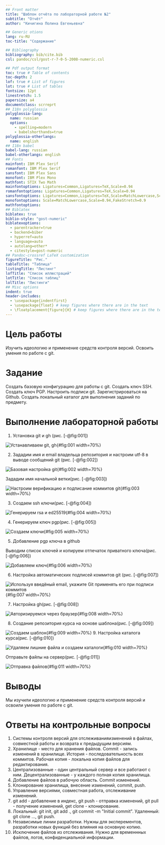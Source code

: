 ```yaml
---
## Front matter
title: "Шаблон отчёта по лабораторной работе №2"
subtitle: "Отчёт"
author: "Кичигина Полина Евгеньевна"

## Generic otions
lang: ru-RU
toc-title: "Содержание"

## Bibliography
bibliography: bib/cite.bib
csl: pandoc/csl/gost-r-7-0-5-2008-numeric.csl

## Pdf output format
toc: true # Table of contents
toc-depth: 2
lof: true # List of figures
lot: true # List of tables
fontsize: 12pt
linestretch: 1.5
papersize: a4
documentclass: scrreprt
## I18n polyglossia
polyglossia-lang:
  name: russian
  options:
	- spelling=modern
	- babelshorthands=true
polyglossia-otherlangs:
  name: english
## I18n babel
babel-lang: russian
babel-otherlangs: english
## Fonts
mainfont: IBM Plex Serif
romanfont: IBM Plex Serif
sansfont: IBM Plex Sans
monofont: IBM Plex Mono
mathfont: STIX Two Math
mainfontoptions: Ligatures=Common,Ligatures=TeX,Scale=0.94
romanfontoptions: Ligatures=Common,Ligatures=TeX,Scale=0.94
sansfontoptions: Ligatures=Common,Ligatures=TeX,Scale=MatchLowercase,Scale=0.94
monofontoptions: Scale=MatchLowercase,Scale=0.94,FakeStretch=0.9
mathfontoptions:
## Biblatex
biblatex: true
biblio-style: "gost-numeric"
biblatexoptions:
  - parentracker=true
  - backend=biber
  - hyperref=auto
  - language=auto
  - autolang=other*
  - citestyle=gost-numeric
## Pandoc-crossref LaTeX customization
figureTitle: "Рис."
tableTitle: "Таблица"
listingTitle: "Листинг"
lofTitle: "Список иллюстраций"
lotTitle: "Список таблиц"
lolTitle: "Листинги"
## Misc options
indent: true
header-includes:
  - \usepackage{indentfirst}
  - \usepackage{float} # keep figures where there are in the text
  - \floatplacement{figure}{H} # keep figures where there are in the text
---
```


# Цель работы


Изучить идеологию и применение средств контроля версий.
Освоить умения по работе с git.


# Задание


Создать базовую конфигурацию для работы с git.
Создать ключ SSH.
Создать ключ PGP.
Настроить подписи git.
Зарегистрироваться на Github.
Создать локальный каталог для выполнения заданий по предмету.




# Выполнение лабораторной работы

1. Установка git и gh (рис. [-@fig:001])

![Устанавливаем git, gh](image/1.png){#fig:001 width=70%}

2. Зададим имя и email владельца репозитория и настроим utf-8 в выводе сообщений git (рис. [-@fig:002])

![Базовая настройка git](image/2.png){#fig:002 width=70%}

Зададим имя начальной ветки(рис. [-@fig:003])

![Настроим верификацию и подписание коммитов git](image/3.png){#fig:003 width=70%}

3. Создаем ssh ключи(рис. [-@fig:004])

![Генерируем rsa и ed25519](image/4.png){#fig:004 width=70%}

4. Генерируем ключ pgp(рис. [-@fig:005])

![Создаем ключи](image/5.png){#fig:005 width=70%}

5. Добавление pgp ключа в github

Выводим список ключей и копируем отпечаток приватного ключа(рис. [-@fig:006])

![Добавляем ключ](image/6.png){#fig:006 width=70%}

6. Настройка автоматических подписей коммитов git (рис. [-@fig:007])

![Используя введёный email, укажите Git применять его при подписи коммитов](image/7.png){#fig:007 width=70%}

7. Настройка gh(рис. [-@fig:008])

![Авторизируемся через браузер](image/8.png){#fig:008 width=70%}

8. Создание репозитория курса на основе шаблона(рис. [-@fig:009])

![Создаем шаблон](image/9.png){#fig:009 width=70%}
9. Настройка каталога курса(рис. [-@fig:010])

![Удаляем лишние файла и создаем каталоги](image/10.png){#fig:010 width=70%}

Отправьте файлы на сервер(рис. [-@fig:011])

![Отправка файлов](image/11.png){#fig:011 width=70%}

# Выводы

Мы изучили идеологию и применение средств контроля версий и освоили умения по работе с git.

# Ответы на контрольные вопросы
1. Системы контроля версий для отслеживанияизменений в файлах, совместной работы и возврата к предыдущим версиям.
2. Хранилище - место для хранения файлов. Commit - запись изменений в хранилище. История - последовательность всех коммитов. Рабочая копия - локальна копия файлов для редактирования. 
3. Централизованные - один центральный сервер и все работают с ним. Децентрализованные - у каждого полная копия хранилища.
4. Добавление файлов в рабочую область. Commit изменений.
5. Клонирование хранилища, внесение изменений, commit, push.
6. Управление версиями, совместная работа, отслеживание изменений.
7. git add - добавление в индекс, git push - отправка изменений, git pull - получение изменений, get clone - клонирование.
8. Локальный: git init, git add ., git commit -m "Initial commit". Удаленный: git clone ..., git push.
9. Независимые линии разработки. Нужны для эксперементов, разработки новых функций без влияния на основную копию.
10. Исключение файлов из отслеживания. Нужно для временнных файлов, логов, конфиденциальной информации.
